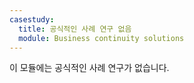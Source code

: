 ```yaml
---
casestudy:
  title: 공식적인 사례 연구 없음
  module: Business continuity solutions
---
```

이 모듈에는 공식적인 사례 연구가 없습니다. 

